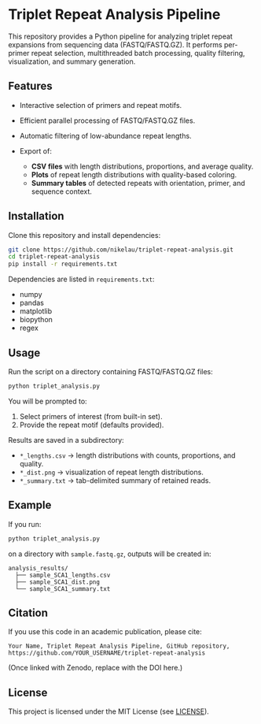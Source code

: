 # Triplet Repeat Analysis Pipeline

This repository provides a Python pipeline for analyzing triplet repeat expansions from sequencing data (FASTQ/FASTQ.GZ).
It performs per-primer repeat selection, multithreaded batch processing, quality filtering, visualization, and summary generation.

## Features

* Interactive selection of primers and repeat motifs.
* Efficient parallel processing of FASTQ/FASTQ.GZ files.
* Automatic filtering of low-abundance repeat lengths.
* Export of:

  * **CSV files** with length distributions, proportions, and average quality.
  * **Plots** of repeat length distributions with quality-based coloring.
  * **Summary tables** of detected repeats with orientation, primer, and sequence context.

## Installation

Clone this repository and install dependencies:

```bash
git clone https://github.com/nikelau/triplet-repeat-analysis.git
cd triplet-repeat-analysis
pip install -r requirements.txt
```

Dependencies are listed in `requirements.txt`:

* numpy
* pandas
* matplotlib
* biopython
* regex

## Usage

Run the script on a directory containing FASTQ/FASTQ.GZ files:

```bash
python triplet_analysis.py
```

You will be prompted to:

1. Select primers of interest (from built-in set).
2. Provide the repeat motif (defaults provided).

Results are saved in a subdirectory:

* `*_lengths.csv` → length distributions with counts, proportions, and quality.
* `*_dist.png` → visualization of repeat length distributions.
* `*_summary.txt` → tab-delimited summary of retained reads.

## Example

If you run:

```bash
python triplet_analysis.py
```

on a directory with `sample.fastq.gz`, outputs will be created in:

```
analysis_results/
  ├── sample_SCA1_lengths.csv
  ├── sample_SCA1_dist.png
  └── sample_SCA1_summary.txt
```

## Citation

If you use this code in an academic publication, please cite:

```
Your Name, Triplet Repeat Analysis Pipeline, GitHub repository,
https://github.com/YOUR_USERNAME/triplet-repeat-analysis
```

(Once linked with Zenodo, replace with the DOI here.)

## License

This project is licensed under the MIT License (see [LICENSE](LICENSE)).

